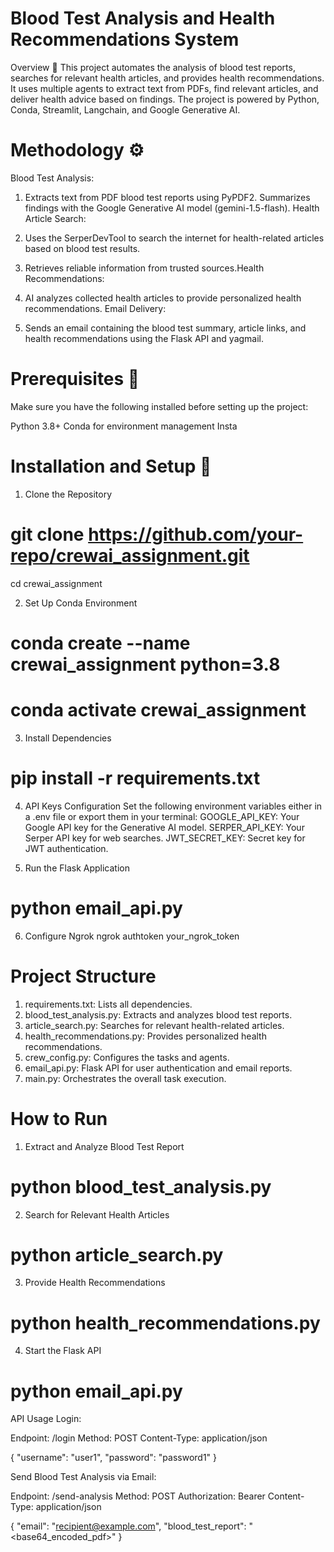 # Blood Test Analysis and Health Recommendations System
Overview 📝
This project automates the analysis of blood test reports, searches for relevant health articles, and provides health recommendations. It uses multiple agents to extract text from PDFs, find relevant articles, and deliver health advice based on findings. The project is powered by Python, Conda, Streamlit, Langchain, and Google Generative AI.

# Methodology ⚙️
Blood Test Analysis:

1. Extracts text from PDF blood test reports using PyPDF2.
Summarizes findings with the Google Generative AI model (gemini-1.5-flash).
Health Article Search:

2. Uses the SerperDevTool to search the internet for health-related articles based on blood test results.

3. Retrieves reliable information from trusted sources.Health Recommendations:

4. AI analyzes collected health articles to provide personalized health recommendations.
Email Delivery:

5. Sends an email containing the blood test summary, article links, and health recommendations using the Flask API and yagmail.

# Prerequisites 🔧
Make sure you have the following installed before setting up the project:

Python 3.8+
Conda for environment management
Insta

# Installation and Setup 🚀
1. Clone the Repository
# git clone https://github.com/your-repo/crewai_assignment.git
cd crewai_assignment

2. Set Up Conda Environment
# conda create --name crewai_assignment python=3.8
# conda activate crewai_assignment

3. Install Dependencies
# pip install -r requirements.txt

4. API Keys Configuration
Set the following environment variables either in a .env file or export them in your terminal:
GOOGLE_API_KEY: Your Google API key for the Generative AI model.
SERPER_API_KEY: Your Serper API key for web searches.
JWT_SECRET_KEY: Secret key for JWT authentication.

5. Run the Flask Application
# python email_api.py

6. Configure Ngrok
ngrok authtoken your_ngrok_token

# Project Structure 
1. requirements.txt: Lists all dependencies.
2. blood_test_analysis.py: Extracts and analyzes blood test reports.
3. article_search.py: Searches for relevant health-related articles.
4. health_recommendations.py: Provides personalized health recommendations.
5. crew_config.py: Configures the tasks and agents.
6. email_api.py: Flask API for user authentication and email reports.
7. main.py: Orchestrates the overall task execution.

# How to Run
1. Extract and Analyze Blood Test Report
# python blood_test_analysis.py

2. Search for Relevant Health Articles
# python article_search.py

3. Provide Health Recommendations
# python health_recommendations.py

4. Start the Flask API
# python email_api.py

API Usage 
Login:

Endpoint: /login
Method: POST
Content-Type: application/json


{
    "username": "user1",
    "password": "password1"
}

Send Blood Test Analysis via Email:

Endpoint: /send-analysis
Method: POST
Authorization: Bearer <token>
Content-Type: application/json

{
    "email": "recipient@example.com",
    "blood_test_report": "<base64_encoded_pdf>"
}



